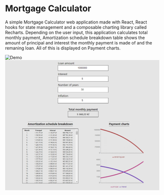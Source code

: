 # Mortgage Calculator

A simple Mortgage Calculator web application made with React, React hooks for state
management and a composable charting library called Recharts. Depending on the user
input, this application calculates total monthly payment, Amortization schedule
breakdown table shows the amount of principal and interest the monthly payment is made
of and the remaning loan. All of this is displayed on Payment charts.

![Demo](https://www.veprekj.cz/mortgage)
![](../images/Mortgage.png)
